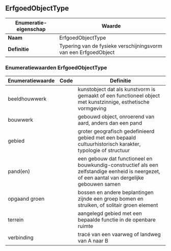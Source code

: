 ﻿## ErfgoedObjectType
| **Enumeratie-eigenschap** | **Waarde** |
| ---- | ---- |
| **Naam** | ErfgoedObjectType |
| **Definitie** | Typering van de fysieke verschijningsvorm van een ErfgoedObject |
### Enumeratiewaarden ErfgoedObjectType
| **Enumeratiewaarde** | **Code** | **Definitie** |
| ---- | ---- | ---- |
| beeldhouwwerk |  | kunstobject dat als kunstvorm is gemaakt of een functioneel object met kunstzinnige, esthetische vormgeving |
| bouwwerk |  | gebouwd object, onroerend van aard, anders dan een pand |
| gebied |  | groter geografisch gedefinieerd gebied met een bepaald cultuurhistorisch karakter, typologie of structuur |
| pand(en) |  | een gebouw dat functioneel en bouwkundig-constructief als een zelfstandige eenheid is neergezet, of een aantal van dergelijke gebouwen samen |
| opgaand groen |  | bossen en andere beplantingen zijnde een groep bomen en struiken, of solitair groen element |
| terrein |  | aangelegd gebied met een bepaalde functie in de openbare ruimte |
| verbinding |  | trac&#233; van een vaarweg of landweg van A naar B |
